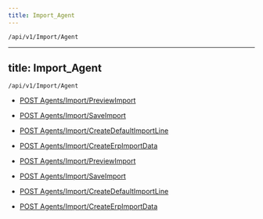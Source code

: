 ```yaml
---
title: Import_Agent
---
```


```http
/api/v1/Import/Agent
```

---
title: Import_Agent
---

```http
/api/v1/Import/Agent
```




* [POST Agents/Import/PreviewImport](v1ImportAgent_PreviewImport.md)

* [POST Agents/Import/SaveImport](v1ImportAgent_SaveImport.md)

* [POST Agents/Import/CreateDefaultImportLine](v1ImportAgent_CreateDefaultImportLine.md)

* [POST Agents/Import/CreateErpImportData](v1ImportAgent_CreateErpImportData.md)


* [POST Agents/Import/PreviewImport](v1ImportAgent_PreviewImport.md)

* [POST Agents/Import/SaveImport](v1ImportAgent_SaveImport.md)

* [POST Agents/Import/CreateDefaultImportLine](v1ImportAgent_CreateDefaultImportLine.md)

* [POST Agents/Import/CreateErpImportData](v1ImportAgent_CreateErpImportData.md)